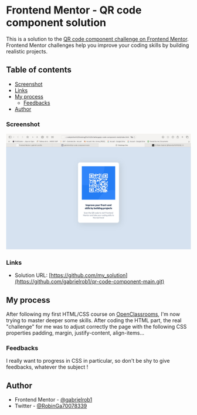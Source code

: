 # Frontend Mentor - QR code component solution

This is a solution to the [QR code component challenge on Frontend Mentor](https://www.frontendmentor.io/challenges/qr-code-component-iux_sIO_H). Frontend Mentor challenges help you improve your coding skills by building realistic projects. 

## Table of contents

  - [Screenshot](#screenshot)
  - [Links](#links)
- [My process](#my-process)
  - [Feedbacks](#Feedbacks)
- [Author](#author)

### Screenshot

![](./screenshot.jpeg)

### Links

- Solution URL: [https://github.com/my_solution](https://github.com/gabrielrob1/qr-code-component-main.git)

## My process

After following my first HTML/CSS course on [OpenClassrooms](https://openclassrooms.com), I'm now trying to master deeper some skills. After coding the HTML part, the real "challenge" for me was to adjust correctly the page with the following CSS properties  padding, margin, justify-content, align-items...  

### Feedbacks

I really want to progress in CSS in particular, so don't be shy to give feedbacks, whatever the subject !

## Author

- Frontend Mentor - [@gabrielrob1](https://www.frontendmentor.io/profile/gabrielrob1)
- Twitter - [@RobinGa70078339](https://www.twitter.com/RobinGa70078339)
